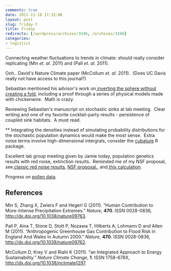 ```yaml
---
comments: true
date: 2011-11-18 17:32:00
layout: post
slug: friday-7
title: Friday
redirects: [/wordpress/archives/3346, /archives/3346]
categories:
- logistics
---
```


Connecting weather fluctuations to trends in climate: should really consider replicating (Min _et. al._ 2011) and (Pall _et. al._ 2011).

Ooh.. David's Nature Climate paper (McCollum _et. al._ 2011).  (Does UC Davis really not have access to this journal?)

Sebastian mentioned his advisor's work on[ inverting the sphere without creating a fold](http://www.youtube.com/watch?v=R_w4HYXuo9M), including a proof through a series of physical models made with chickenwire.  Math is crazy.

Reviewing Sebastian's manuscript on stochastic sinks at lab meeting.  Clear writing and one of my favorite cocktail-party results - persistence of coupled sink habitats.  A must read.

** Integrating the densities instead of simulating probability distributions for the stochastic population dynamics would make the most sense.  Extra noise terms involve high-dimensional intergrals, consider the [cubature](http://ab-initio.mit.edu/wiki/index.php/Cubature) R package.

Excellent lab group meeting given by Jamie today, population genetics results with red noise, extinction results.  Reminded me of my NSF proposal, see[ classic red noise results](http://www.carlboettiger.info/archives/2699), [NSF proposal.](http://www.carlboettiger.info/ajaxplorer/public/a048f2146403c451d9d4e6de8db2b038.php), and[ this calculation](http://www.carlboettiger.info/archives/3135).

Progress on [pollen data](ftp://ftp.ncdc.noaa.gov/pub/data/paleo/pollen/readme_pollen.txt).
## References

<p>Min S, Zhang X, Zwiers F and Hegerl G (2011).
&ldquo;Human Contribution to More-Intense Precipitation Extremes.&rdquo;
<EM>Nature</EM>, <B>470</B>.
ISSN 0028-0836, <a href="http://dx.doi.org/10.1038/nature09763">http://dx.doi.org/10.1038/nature09763</a>.
<p>Pall P, Aina T, Stone D, Stott P, Nozawa T, Hilberts A, Lohmann D and Allen M (2011).
&ldquo;Anthropogenic Greenhouse Gas Contribution to Flood Risk in England And Wales in Autumn 2000.&rdquo;
<EM>Nature</EM>, <B>470</B>.
ISSN 0028-0836, <a href="http://dx.doi.org/10.1038/nature09762">http://dx.doi.org/10.1038/nature09762</a>.
<p>McCollum D, Krey V and Riahi K (2011).
&ldquo;an Integrated Approach to Energy Sustainability.&rdquo;
<EM>Nature Climate Change</EM>, <B>1</B>.
ISSN 1758-678X, <a href="http://dx.doi.org/10.1038/nclimate1297">http://dx.doi.org/10.1038/nclimate1297</a>.

